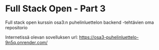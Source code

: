 # Full Stack Open - Part 3
Full stack open kurssin osa3:n puhelinluettelon backend -tehtävien oma repositorio

Internetissä olevan sovelluksen url:
https://osa3-puhelinluettelo-9n5q.onrender.com/
